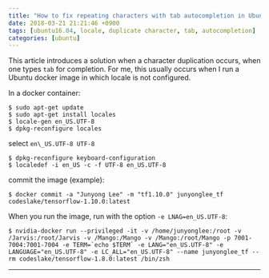 ```yaml
---
title: "How to fix repeating characters with tab autocompletion in Ubuntu"
date: 2018-03-21 21:21:46 +0900
tags: [ubuntu16.04, locale, duplicate character, tab, autocompletion]
categories: [ubuntu]
---
```

This article introduces a solution when a character duplication occurs, when one types `tab` for completion.
For me, this usually occurs when I run a Ubuntu docker image in which locale is not configured.

In a docker container:
```shell
$ sudo apt-get update
$ sudo apt-get install locales
$ locale-gen en_US.UTF-8
$ dpkg-reconfigure locales
```
select `en\_US.UTF-8 UTF-8`

```shell
$ dpkg-reconfigure keyboard-configuration
$ localedef -i en_US -c -f UTF-8 en_US.UTF-8
```
commit the image (example):
```shell
$ docker commit -a "Junyong Lee" -m "tf1.10.0" junyonglee_tf codeslake/tensorflow-1.10.0:latest
```
When you run the image, run with the option `-e LNAG=en_US.UTF-8`:
```shell
$ nvidia-docker run --privileged -it -v /home/junyonglee:/root -v /Jarvis:/root/Jarvis -v /Mango:/Mango -v /Mango:/root/Mango -p 7001-7004:7001-7004 -e TERM=`echo $TERM` -e LANG="en_US.UTF-8" -e LANGUAGE="en_US.UTF-8" -e LC_ALL="en_US.UTF-8" --name junyonglee_tf --rm codeslake/tensorflow-1.8.0:latest /bin/zsh
```

---
